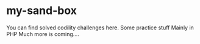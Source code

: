 # my-sand-box
You can find solved codility challenges here.
Some practice stuff
Mainly in PHP
Much more is coming....
